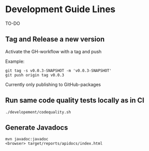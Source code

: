 # Development Guide Lines

TO-DO

## Tag and Release a new version

Activate the GH-workflow with a tag and push

Example:

```shell
git tag -s v0.0.3-SNAPSHOT -m 'v0.0.3-SNAPSHOT'
git push origin tag v0.0.3
```

Currently only publishing to GitHub-packages

## Run same code quality tests locally as in CI

```shell
./developement/codequality.sh
```

## Generate Javadocs

```shell
mvn javadoc:javadoc
<browser> target/reports/apidocs/index.html
```
